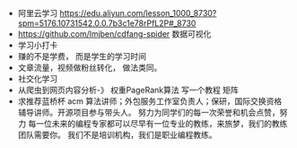 - 阿里云学习 https://edu.aliyun.com/lesson_1000_8730?spm=5176.10731542.0.0.7b3c1e78rPfL2P#_8730
- https://github.com/lmjben/cdfang-spider  数据可视化 
- 学习小打卡
- 赚的不是学费， 而是学生的学习时间
- 文章流量，视频做粉丝转化， 做法类同。
- 社交化学习
- 从爬虫到网页内容分析-》 权重PageRank算法  写一个教程 矩阵
- 求推荐蓝桥杯 acm 算法讲师；外包服务工作室负责人；保研，国际交换资格辅导讲师。开源项目参与带头人。
  努力为同学们的每一次荣誉和机会点赞，努力
  每一位未来的编程专家都可以尽早有一位专业的教练，来旅梦，我们的教练团队需要你。
  我们不是培训机构，我们是职业编程教练。
